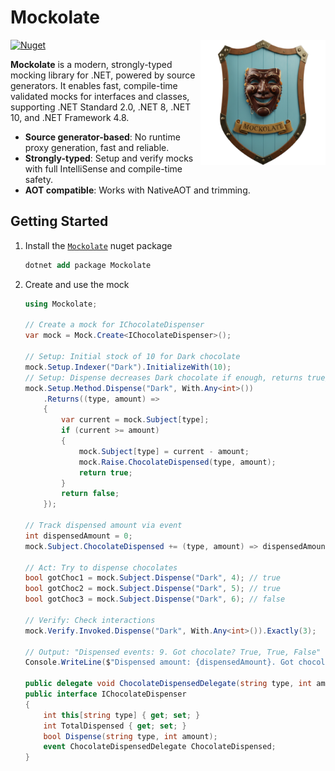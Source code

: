 # Mockolate

<img align="right" width="200" src="https://raw.githubusercontent.com/aweXpect/Mockolate/main/Docs/logo_256x256.png" alt="Mockolate logo" />

[![Nuget](https://img.shields.io/nuget/v/Mockolate)](https://www.nuget.org/packages/Mockolate)

**Mockolate** is a modern, strongly-typed mocking library for .NET, powered by source generators. It enables fast,
compile-time validated mocks for interfaces and classes, supporting .NET Standard 2.0, .NET 8, .NET 10, and .NET
Framework 4.8.

- **Source generator-based**: No runtime proxy generation, fast and reliable.
- **Strongly-typed**: Setup and verify mocks with full IntelliSense and compile-time safety.
- **AOT compatible**: Works with NativeAOT and trimming.

## Getting Started

1. Install the [`Mockolate`](https://www.nuget.org/packages/Mockolate) nuget package
   ```ps
   dotnet add package Mockolate
   ```

2. Create and use the mock
   ```csharp
   using Mockolate;

   // Create a mock for IChocolateDispenser
   var mock = Mock.Create<IChocolateDispenser>();
   
   // Setup: Initial stock of 10 for Dark chocolate
   mock.Setup.Indexer("Dark").InitializeWith(10);
   // Setup: Dispense decreases Dark chocolate if enough, returns true/false
   mock.Setup.Method.Dispense("Dark", With.Any<int>())
       .Returns((type, amount) =>
       {
           var current = mock.Subject[type];
           if (current >= amount)
           {
               mock.Subject[type] = current - amount;
               mock.Raise.ChocolateDispensed(type, amount);
               return true;
           }
           return false;
       });
   
   // Track dispensed amount via event
   int dispensedAmount = 0;
   mock.Subject.ChocolateDispensed += (type, amount) => dispensedAmount += amount;
   
   // Act: Try to dispense chocolates
   bool gotChoc1 = mock.Subject.Dispense("Dark", 4); // true
   bool gotChoc2 = mock.Subject.Dispense("Dark", 5); // true
   bool gotChoc3 = mock.Subject.Dispense("Dark", 6); // false
   
   // Verify: Check interactions
   mock.Verify.Invoked.Dispense("Dark", With.Any<int>()).Exactly(3);
   
   // Output: "Dispensed events: 9. Got chocolate? True, True, False"
   Console.WriteLine($"Dispensed amount: {dispensedAmount}. Got chocolate? {gotChoc1}, {gotChoc2}, {gotChoc3}");

   public delegate void ChocolateDispensedDelegate(string type, int amount);
   public interface IChocolateDispenser
   {
       int this[string type] { get; set; }
       int TotalDispensed { get; set; }
       bool Dispense(string type, int amount);
       event ChocolateDispensedDelegate ChocolateDispensed;
   }
   ```
